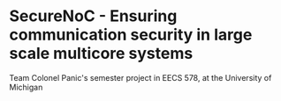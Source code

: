 # SecureNoC - Ensuring communication security in large scale multicore systems
Team Colonel Panic's semester project in EECS 578, at the University of Michigan
